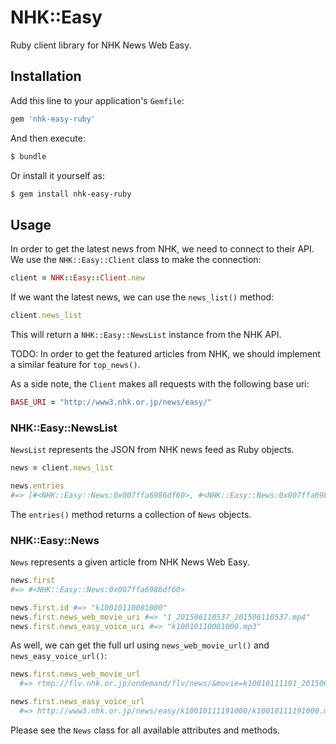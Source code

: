 # NHK::Easy

Ruby client library for NHK News Web Easy.

## Installation

Add this line to your application's `Gemfile`:

```ruby
gem 'nhk-easy-ruby'
```

And then execute:

```bash
$ bundle
```

Or install it yourself as:

```bash
$ gem install nhk-easy-ruby
```

## Usage

In order to get the latest news from NHK, we need to connect to their API.
We use the `NHK::Easy::Client` class to make the connection:

```ruby
client = NHK::Easy::Client.new
```

If we want the latest news, we can use the `news_list()` method:

```ruby
client.news_list
```

This will return a `NHK::Easy::NewsList` instance from the NHK API.

TODO: In order to get the featured articles from NHK, we should implement a
similar feature for `top_news()`.

As a side note, the `Client` makes all requests with the following base uri:

```ruby
BASE_URI = "http://www3.nhk.or.jp/news/easy/"
```

### NHK::Easy::NewsList

`NewsList` represents the JSON from NHK news feed as Ruby objects.

```ruby
news = client.news_list

news.entries
#=> [#<NHK::Easy::News:0x007ffa6986df60>, #<NHK::Easy::News:0x007ffa6986df60>]
```

The `entries()` method returns a collection of `News` objects.

### NHK::Easy::News

`News` represents a given article from NHK News Web Easy.

```ruby
news.first
#=> #<NHK::Easy::News:0x007ffa6986df60>

news.first.id #=> "k10010110081000"
news.first.news_web_movie_uri #=> "1_201506110537_201506110537.mp4"
news.first.news_easy_voice_uri #=> "k10010110081000.mp3"
```

As well, we can get the full url using `news_web_movie_url()` and `news_easy_voice_url()`:

```ruby
news.first.news_web_movie_url
  #=> rtmp://flv.nhk.or.jp/ondemand/flv/news/&movie=k10010111191_201506111945_201506111945.mp4

news.first.news_easy_voice_url
  #=> http://www3.nhk.or.jp/news/easy/k10010111191000/k10010111191000.mp3
```

Please see the `News` class for all available attributes and methods.

